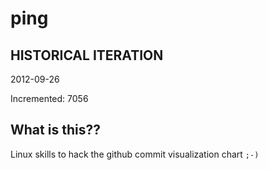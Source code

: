 # ping

## HISTORICAL ITERATION
2012-09-26

Incremented: 7056

## What is this?? 
Linux skills to hack the github commit visualization chart `;-)`
